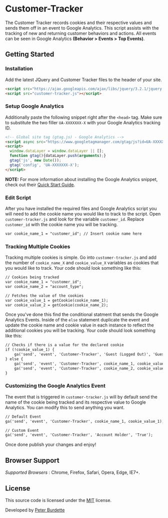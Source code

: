 # Customer-Tracker
The Customer Tracker records cookies and their respective values and sends them off in an event to Google Analytics. This script assists with the tracking of new and returning customer behaviors and actions. All events can be seen in Google Analytics **(Behavior > Events > Top Events)**.

## Getting Started
### Installation
Add the latest JQuery and Customer Tracker files to the header of your site.

```html
<script src="https://ajax.googleapis.com/ajax/libs/jquery/3.2.1/jquery.min.js"></script>
<script src="customer-tracker.js"></script>
```

### Setup Google Analytics 
Additionally paste the following snippet right after the `<head>` tag. Make sure to substitute the two filler `UA-XXXXXXX-X` with your Google Analytics tracking ID.

```html
<!-- Global site tag (gtag.js) - Google Analytics -->
<script async src="https://www.googletagmanager.com/gtag/js?id=UA-XXXXXXX-X"></script>
<script>
  window.dataLayer = window.dataLayer || [];
  function gtag(){dataLayer.push(arguments);}
  gtag('js', new Date());
  gtag('config', 'UA-XXXXXXX-X');
</script>
```
**NOTE:** For more information about installing the Google Analytics snippet, check out their [Quick Start Guide](https://support.google.com/analytics/answer/1008080?hl=en).

### Edit Script
After you have installed the required files and Google Analytics script you will need to add the cookie name you would like to track to the script. Open `customer-tracker.js` and look for the variable `customer_id`. Replace `customer_id` with the cookie name you will be tracking.

```html
var cookie_name_1 = "customer_id"; // Insert cookie name here
```

### Tracking Multiple Cookies
Tracking multiple cookies is simple. Go into `customer-tracker.js` and add the number of `cookie_name_X` and `cookie_value_X` variables as cookies that you would like to track. Your code should look something like this:

```html
// Cookies being tracked
var cookie_name_1 = "customer_id";
var cookie_name_2 = "account_type";

// Fetches the value of the cookies
var cookie_value_1 = getCookie(cookie_name_1); 
var cookie_value_2 = getCookie(cookie_name_2); 
```

Once you've done this find the conditional statment that sends the Google Analytics Events. Inside of the `else` statement duplicate the event and update the cookie name and cookie value in each instance to reflect the additional cookies you will be tracking. Your code should look something like this:

```html
// Checks if there is a value for the declared cookie
if (!cookie_value_1) {
	ga('send', 'event', 'Customer-Tracker', 'Guest (Logged Out)', 'Guest'); // Sends the value of Guest (Logged Out) to GA
} else {
	ga('send', 'event', 'Customer-Tracker', cookie_name_1, cookie_value_1); // Sends the Cookie Name 1 and Cookie Value 1 to GA
    ga('send', 'event', 'Customer-Tracker', cookie_name_2, cookie_value_2); // Sends the Cookie Name 2 and Cookie Value 2 to GA
}
```

### Customizing the Google Analytics Event
The event that is triggered in `customer-tracker.js` will by default send the name of the cookie being tracked and its respective value to Google Analytics. You can modify this to send anything you want.

```html
// Default Event
ga('send', 'event', 'Customer-Tracker', cookie_name_1, cookie_value_1);

// Custom Event
ga('send', 'event', 'Customer-Tracker', 'Account Holder', 'True');
```

Once done publish your changes and enjoy!

## Browser Support

*Supported Browsers* : Chrome, Firefox, Safari, Opera, Edge, IE7+.

## License

This source code is licensed under the [MIT](http://opensource.org/licenses/mit-license.php) license.

Developed by [Peter Burdette](https://www.linkedin.com/in/peter-burdette-76976552)
